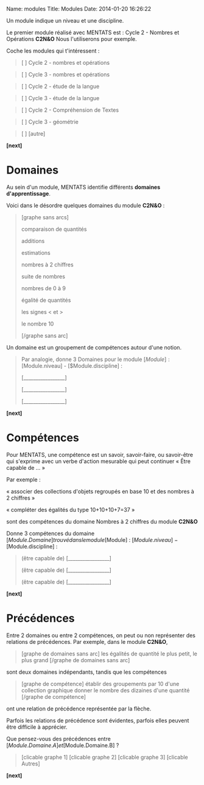 Name: modules
Title: Modules
Date: 2014-01-20 16:26:22

Un module indique un niveau et une discipline.

Le premier module réalisé avec MENTATS est : Cycle 2 - Nombres et Opérations **C2N&O**
Nous l'utiliserons pour exemple.

Coche les modules qui t'intéressent :

>[ ] Cycle 2 - nombres et opérations

>[ ] Cycle 3 - nombres et opérations

>[ ] Cycle 2 - étude de la langue		

>[ ] Cycle 3 - étude de la langue

>[ ] Cycle 2 - Compréhension de Textes	

>[ ] Cycle 3 - géométrie

>[ ] [autre]

**[next]**

Domaines
========

Au sein d'un module, MENTATS identifie différents **domaines d'apprentissage**.

Voici dans le désordre quelques domaines du module **C2N&O** :

>[graphe sans arcs] 
>
>comparaison de quantités
>
>additions
>
>estimations
>
>nombres à 2 chiffres
>
>suite de nombres
>
>nombres de 0 à 9
>
>égalité de quantités
>
>les signes < et >
>
>le nombre 10
>
>[/graphe sans arc]

Un domaine est un groupement de compétences autour d'une notion.

>Par analogie, donne 3 Domaines pour  le module [$Module] : [$Module.niveau] - [$Module.discipline] :
>
>[_________________]
>
>[_________________]
>
>[_________________]

**[next]**


Compétences
===========

Pour MENTATS, une compétence est un savoir, savoir-faire, ou savoir-être qui 
s'exprime avec un verbe d'action mesurable qui peut continuer « Être capable de ... »

Par exemple :

« associer des collections d'objets regroupés en base 10 et des nombres à 2 chiffres »

« compléter des égalités du type 10+10+10+7=37 »

sont des compétences du domaine Nombres à 2 chiffres du module **C2N&O**

Donne 3 compétences du domaine [$Module.Domaine] trouvé dans le module [$Module] : [$Module.niveau] - [$Module.discipline] :

>(être capable de) [_________________]
>
>(être capable de) [_________________]
>
>(être capable de) [_________________]

**[next]**


Précédences
===========

Entre 2 domaines ou entre 2 compétences, on peut ou non représenter des relations de précédences.
Par exemple, dans le module **C2N&O**, 

>[graphe de domaines sans arc] 
>les égalités de quantité
>le plus petit, le plus grand
>[/graphe de domaines sans arc]

sont deux domaines indépendants, tandis que les compétences

>[graphe de compétence]
>établir des groupements par 10 d'une collection graphique
>donner le nombre des dizaines d'une quantité
>[/graphe de compétence]

ont une relation de précédence représentée par la flèche.

Parfois les relations de précédence sont évidentes, parfois elles peuvent être difficile à apprécier.

Que pensez-vous des précédences entre [$Module.Domaine.A] et [$Module.Domaine.B] ?

>[clicable graphe 1] [clicable graphe 2] [clicable graphe 3] [clicable Autres]

**[next]**
